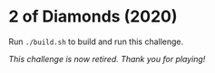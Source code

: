 # 2 of Diamonds (2020)

Run `./build.sh` to build and run this challenge.

_This challenge is now retired. Thank you for playing!_
